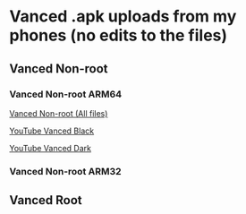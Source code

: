 # Vanced .apk uploads from my phones (no edits to the files)

## Vanced Non-root

### Vanced Non-root ARM64
[Vanced Non-root (All files)](https://www.mediafire.com/folder/27avx6rworr4b/vanced_arm64_nonroot)

[YouTube Vanced Black](https://www.mediafire.com/folder/z2mu65l9cb2jx/youtubeblack)

[YouTube Vanced Dark](https://www.mediafire.com/folder/jc850wijo8cyp/youtubedark)


### Vanced Non-root ARM32
## Vanced Root
